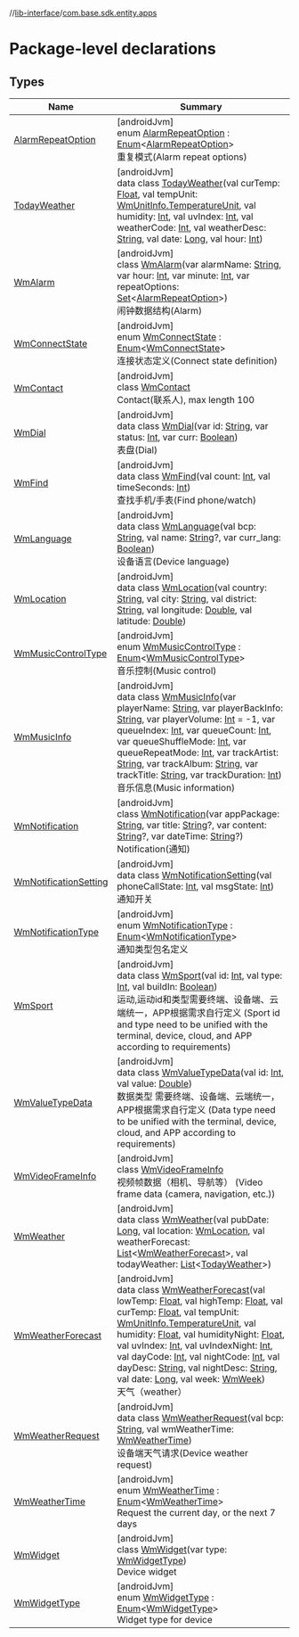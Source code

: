 //[lib-interface](../../index.md)/[com.base.sdk.entity.apps](index.md)

# Package-level declarations

## Types

| Name | Summary |
|---|---|
| [AlarmRepeatOption](-alarm-repeat-option/index.md) | [androidJvm]<br>enum [AlarmRepeatOption](-alarm-repeat-option/index.md) : [Enum](https://kotlinlang.org/api/latest/jvm/stdlib/kotlin/-enum/index.html)&lt;[AlarmRepeatOption](-alarm-repeat-option/index.md)&gt; <br>重复模式(Alarm repeat options) |
| [TodayWeather](-today-weather/index.md) | [androidJvm]<br>data class [TodayWeather](-today-weather/index.md)(val curTemp: [Float](https://kotlinlang.org/api/latest/jvm/stdlib/kotlin/-float/index.html), val tempUnit: [WmUnitInfo.TemperatureUnit](../com.base.sdk.entity.settings/-wm-unit-info/-temperature-unit/index.md), val humidity: [Int](https://kotlinlang.org/api/latest/jvm/stdlib/kotlin/-int/index.html), val uvIndex: [Int](https://kotlinlang.org/api/latest/jvm/stdlib/kotlin/-int/index.html), val weatherCode: [Int](https://kotlinlang.org/api/latest/jvm/stdlib/kotlin/-int/index.html), val weatherDesc: [String](https://kotlinlang.org/api/latest/jvm/stdlib/kotlin/-string/index.html), val date: [Long](https://kotlinlang.org/api/latest/jvm/stdlib/kotlin/-long/index.html), val hour: [Int](https://kotlinlang.org/api/latest/jvm/stdlib/kotlin/-int/index.html)) |
| [WmAlarm](-wm-alarm/index.md) | [androidJvm]<br>class [WmAlarm](-wm-alarm/index.md)(var alarmName: [String](https://kotlinlang.org/api/latest/jvm/stdlib/kotlin/-string/index.html), var hour: [Int](https://kotlinlang.org/api/latest/jvm/stdlib/kotlin/-int/index.html), var minute: [Int](https://kotlinlang.org/api/latest/jvm/stdlib/kotlin/-int/index.html), var repeatOptions: [Set](https://kotlinlang.org/api/latest/jvm/stdlib/kotlin.collections/-set/index.html)&lt;[AlarmRepeatOption](-alarm-repeat-option/index.md)&gt;)<br>闹钟数据结构(Alarm) |
| [WmConnectState](-wm-connect-state/index.md) | [androidJvm]<br>enum [WmConnectState](-wm-connect-state/index.md) : [Enum](https://kotlinlang.org/api/latest/jvm/stdlib/kotlin/-enum/index.html)&lt;[WmConnectState](-wm-connect-state/index.md)&gt; <br>连接状态定义(Connect state definition) |
| [WmContact](-wm-contact/index.md) | [androidJvm]<br>class [WmContact](-wm-contact/index.md)<br>Contact(联系人), max length 100 |
| [WmDial](-wm-dial/index.md) | [androidJvm]<br>data class [WmDial](-wm-dial/index.md)(var id: [String](https://kotlinlang.org/api/latest/jvm/stdlib/kotlin/-string/index.html), var status: [Int](https://kotlinlang.org/api/latest/jvm/stdlib/kotlin/-int/index.html), var curr: [Boolean](https://kotlinlang.org/api/latest/jvm/stdlib/kotlin/-boolean/index.html))<br>表盘(Dial) |
| [WmFind](-wm-find/index.md) | [androidJvm]<br>data class [WmFind](-wm-find/index.md)(val count: [Int](https://kotlinlang.org/api/latest/jvm/stdlib/kotlin/-int/index.html), val timeSeconds: [Int](https://kotlinlang.org/api/latest/jvm/stdlib/kotlin/-int/index.html))<br>查找手机/手表(Find phone/watch) |
| [WmLanguage](-wm-language/index.md) | [androidJvm]<br>data class [WmLanguage](-wm-language/index.md)(val bcp: [String](https://kotlinlang.org/api/latest/jvm/stdlib/kotlin/-string/index.html), val name: [String](https://kotlinlang.org/api/latest/jvm/stdlib/kotlin/-string/index.html)?, var curr_lang: [Boolean](https://kotlinlang.org/api/latest/jvm/stdlib/kotlin/-boolean/index.html))<br>设备语言(Device language) |
| [WmLocation](-wm-location/index.md) | [androidJvm]<br>data class [WmLocation](-wm-location/index.md)(val country: [String](https://kotlinlang.org/api/latest/jvm/stdlib/kotlin/-string/index.html), val city: [String](https://kotlinlang.org/api/latest/jvm/stdlib/kotlin/-string/index.html), val district: [String](https://kotlinlang.org/api/latest/jvm/stdlib/kotlin/-string/index.html), val longitude: [Double](https://kotlinlang.org/api/latest/jvm/stdlib/kotlin/-double/index.html), val latitude: [Double](https://kotlinlang.org/api/latest/jvm/stdlib/kotlin/-double/index.html)) |
| [WmMusicControlType](-wm-music-control-type/index.md) | [androidJvm]<br>enum [WmMusicControlType](-wm-music-control-type/index.md) : [Enum](https://kotlinlang.org/api/latest/jvm/stdlib/kotlin/-enum/index.html)&lt;[WmMusicControlType](-wm-music-control-type/index.md)&gt; <br>音乐控制(Music control) |
| [WmMusicInfo](-wm-music-info/index.md) | [androidJvm]<br>data class [WmMusicInfo](-wm-music-info/index.md)(var playerName: [String](https://kotlinlang.org/api/latest/jvm/stdlib/kotlin/-string/index.html), var playerBackInfo: [String](https://kotlinlang.org/api/latest/jvm/stdlib/kotlin/-string/index.html), var playerVolume: [Int](https://kotlinlang.org/api/latest/jvm/stdlib/kotlin/-int/index.html) = -1, var queueIndex: [Int](https://kotlinlang.org/api/latest/jvm/stdlib/kotlin/-int/index.html), var queueCount: [Int](https://kotlinlang.org/api/latest/jvm/stdlib/kotlin/-int/index.html), var queueShuffleMode: [Int](https://kotlinlang.org/api/latest/jvm/stdlib/kotlin/-int/index.html), var queueRepeatMode: [Int](https://kotlinlang.org/api/latest/jvm/stdlib/kotlin/-int/index.html), var trackArtist: [String](https://kotlinlang.org/api/latest/jvm/stdlib/kotlin/-string/index.html), var trackAlbum: [String](https://kotlinlang.org/api/latest/jvm/stdlib/kotlin/-string/index.html), var trackTitle: [String](https://kotlinlang.org/api/latest/jvm/stdlib/kotlin/-string/index.html), var trackDuration: [Int](https://kotlinlang.org/api/latest/jvm/stdlib/kotlin/-int/index.html))<br>音乐信息(Music information) |
| [WmNotification](-wm-notification/index.md) | [androidJvm]<br>class [WmNotification](-wm-notification/index.md)(var appPackage: [String](https://kotlinlang.org/api/latest/jvm/stdlib/kotlin/-string/index.html), var title: [String](https://kotlinlang.org/api/latest/jvm/stdlib/kotlin/-string/index.html)?, var content: [String](https://kotlinlang.org/api/latest/jvm/stdlib/kotlin/-string/index.html)?, var dateTime: [String](https://kotlinlang.org/api/latest/jvm/stdlib/kotlin/-string/index.html)?)<br>Notification(通知) |
| [WmNotificationSetting](-wm-notification-setting/index.md) | [androidJvm]<br>data class [WmNotificationSetting](-wm-notification-setting/index.md)(val phoneCallState: [Int](https://kotlinlang.org/api/latest/jvm/stdlib/kotlin/-int/index.html), val msgState: [Int](https://kotlinlang.org/api/latest/jvm/stdlib/kotlin/-int/index.html))<br>通知开关 |
| [WmNotificationType](-wm-notification-type/index.md) | [androidJvm]<br>enum [WmNotificationType](-wm-notification-type/index.md) : [Enum](https://kotlinlang.org/api/latest/jvm/stdlib/kotlin/-enum/index.html)&lt;[WmNotificationType](-wm-notification-type/index.md)&gt; <br>通知类型包名定义 |
| [WmSport](-wm-sport/index.md) | [androidJvm]<br>data class [WmSport](-wm-sport/index.md)(val id: [Int](https://kotlinlang.org/api/latest/jvm/stdlib/kotlin/-int/index.html), val type: [Int](https://kotlinlang.org/api/latest/jvm/stdlib/kotlin/-int/index.html), val buildIn: [Boolean](https://kotlinlang.org/api/latest/jvm/stdlib/kotlin/-boolean/index.html))<br>运动,运动id和类型需要终端、设备端、云端统一，APP根据需求自行定义 (Sport id and type need to be unified with the terminal, device, cloud, and APP according to requirements) |
| [WmValueTypeData](-wm-value-type-data/index.md) | [androidJvm]<br>data class [WmValueTypeData](-wm-value-type-data/index.md)(val id: [Int](https://kotlinlang.org/api/latest/jvm/stdlib/kotlin/-int/index.html), val value: [Double](https://kotlinlang.org/api/latest/jvm/stdlib/kotlin/-double/index.html))<br>数据类型 需要终端、设备端、云端统一，APP根据需求自行定义 (Data type need to be unified with the terminal, device, cloud, and APP according to requirements) |
| [WmVideoFrameInfo](-wm-video-frame-info/index.md) | [androidJvm]<br>class [WmVideoFrameInfo](-wm-video-frame-info/index.md)<br>视频帧数据（相机、导航等） (Video frame data (camera, navigation, etc.)) |
| [WmWeather](-wm-weather/index.md) | [androidJvm]<br>data class [WmWeather](-wm-weather/index.md)(val pubDate: [Long](https://kotlinlang.org/api/latest/jvm/stdlib/kotlin/-long/index.html), val location: [WmLocation](-wm-location/index.md), val weatherForecast: [List](https://kotlinlang.org/api/latest/jvm/stdlib/kotlin.collections/-list/index.html)&lt;[WmWeatherForecast](-wm-weather-forecast/index.md)&gt;, val todayWeather: [List](https://kotlinlang.org/api/latest/jvm/stdlib/kotlin.collections/-list/index.html)&lt;[TodayWeather](-today-weather/index.md)&gt;) |
| [WmWeatherForecast](-wm-weather-forecast/index.md) | [androidJvm]<br>data class [WmWeatherForecast](-wm-weather-forecast/index.md)(val lowTemp: [Float](https://kotlinlang.org/api/latest/jvm/stdlib/kotlin/-float/index.html), val highTemp: [Float](https://kotlinlang.org/api/latest/jvm/stdlib/kotlin/-float/index.html), val curTemp: [Float](https://kotlinlang.org/api/latest/jvm/stdlib/kotlin/-float/index.html), val tempUnit: [WmUnitInfo.TemperatureUnit](../com.base.sdk.entity.settings/-wm-unit-info/-temperature-unit/index.md), val humidity: [Float](https://kotlinlang.org/api/latest/jvm/stdlib/kotlin/-float/index.html), val humidityNight: [Float](https://kotlinlang.org/api/latest/jvm/stdlib/kotlin/-float/index.html), val uvIndex: [Int](https://kotlinlang.org/api/latest/jvm/stdlib/kotlin/-int/index.html), val uvIndexNight: [Int](https://kotlinlang.org/api/latest/jvm/stdlib/kotlin/-int/index.html), val dayCode: [Int](https://kotlinlang.org/api/latest/jvm/stdlib/kotlin/-int/index.html), val nightCode: [Int](https://kotlinlang.org/api/latest/jvm/stdlib/kotlin/-int/index.html), val dayDesc: [String](https://kotlinlang.org/api/latest/jvm/stdlib/kotlin/-string/index.html), val nightDesc: [String](https://kotlinlang.org/api/latest/jvm/stdlib/kotlin/-string/index.html), val date: [Long](https://kotlinlang.org/api/latest/jvm/stdlib/kotlin/-long/index.html), val week: [WmWeek](../com.base.sdk.entity.common/-wm-week/index.md))<br>天气（weather） |
| [WmWeatherRequest](-wm-weather-request/index.md) | [androidJvm]<br>data class [WmWeatherRequest](-wm-weather-request/index.md)(val bcp: [String](https://kotlinlang.org/api/latest/jvm/stdlib/kotlin/-string/index.html), val wmWeatherTime: [WmWeatherTime](-wm-weather-time/index.md))<br>设备端天气请求(Device weather request) |
| [WmWeatherTime](-wm-weather-time/index.md) | [androidJvm]<br>enum [WmWeatherTime](-wm-weather-time/index.md) : [Enum](https://kotlinlang.org/api/latest/jvm/stdlib/kotlin/-enum/index.html)&lt;[WmWeatherTime](-wm-weather-time/index.md)&gt; <br>Request the current day, or the next 7 days |
| [WmWidget](-wm-widget/index.md) | [androidJvm]<br>class [WmWidget](-wm-widget/index.md)(var type: [WmWidgetType](-wm-widget-type/index.md))<br>Device widget |
| [WmWidgetType](-wm-widget-type/index.md) | [androidJvm]<br>enum [WmWidgetType](-wm-widget-type/index.md) : [Enum](https://kotlinlang.org/api/latest/jvm/stdlib/kotlin/-enum/index.html)&lt;[WmWidgetType](-wm-widget-type/index.md)&gt; <br>Widget type for device |
